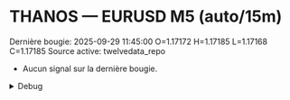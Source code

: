 # THANOS — EURUSD M5 (auto/15m)
Dernière bougie: 2025-09-29 11:45:00  O=1.17172  H=1.17185  L=1.17168  C=1.17185
Source active: twelvedata_repo

- Aucun signal sur la dernière bougie.

<details><summary>Debug</summary>

- TD_API_KEY manquant.

</details>